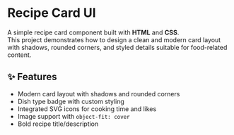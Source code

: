 # Recipe Card UI

A simple recipe card component built with **HTML** and **CSS**.  
This project demonstrates how to design a clean and modern card layout with shadows, rounded corners, and styled details suitable for food-related content.

## ✨ Features

- Modern card layout with shadows and rounded corners
- Dish type badge with custom styling
- Integrated SVG icons for cooking time and likes
- Image support with `object-fit: cover`
- Bold recipe title/description
